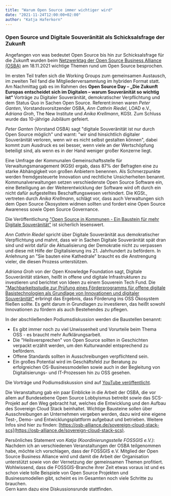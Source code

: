 ```yaml
---
title: "Warum Open Source immer wichtiger wird"
date: "2021-11-24T12:00:00+02:00"
author: "Katja Haferkorn"
---
```



### Open Source und Digitale Souveränität als Schicksalsfrage der Zukunft

Angefangen von was bedeutet Open Source bis hin zur Schicksalsfrage für die Zukunft wurden beim [Netzwerktag der Open Source Business Alliance (OSBA)](https://osb-alliance.de/veranstaltungen/netzwerktag-2021-der-osb-alliance) am 18.11.2021 wichtige Themen rund um Open Source besprochen.

Im ersten Teil trafen sich die Working Groups zum gemeinsamen Austausch, im zweiten Teil fand die Mitgliederversammlung im hybriden Format statt. Am Nachmittag gab es im Rahmen des **Open Source Day – „Die Zukunft Europas entscheidet sich im Digitalen – warum Souveränität so wichtig ist“** Vorträge zu Digitaler Souveränität, demokratischer Verpflichtung und dem Status Quo in Sachen Open Source.
Referent:innen waren *Peter Ganten*, Vorstandsvorsitzender OSBA, *Ann Cathrin Riedel*, LOAD e.V., *Adriana Groh*, The New Institute und *Anika Krellmann*, KGSt. Zum Schluss wurde das 10-jährige Jubiläum gefeiert.


*Peter Ganten* (Vorstand OSBA) sagt "digitale Souveränität ist nur durch Open Source möglich" und warnt: "wir sind hinsichtlich digitaler Souveränität verloren, wenn wir es nicht selbst gestalten können", dabei kommt zum Ausdruck es sei besser, wenn viele an der Wertschöpfung beteiligt sind, als wenn es in der Hand weniger großer Konzerne liegt. 

Eine Umfrage der Kommunalen Gemeinschaftsstelle für Verwaltungsmanagement (KGSt) ergab, dass 87% der Befragten eine zu starke Abhängigkeit von großen Anbietern benennen. Als Schmerzpunkte werden fremdgesteuerte Innovation und rechtliche Unsicherheiten benannt.  
Kommunalverwaltungen setzen verschiedenste Open Source Software ein, eine Beteiligung an der Weiterentwicklung der Software wird oft durch ein nicht dafür aufgestelltes Beschaffungswesen verhindert.
Die KGSt., vertreten durch *Anika Krellmann*, schlägt vor, dass auch Verwaltungen sich dem Open Source Ökosystem widmen sollten und fordert eine Open Source Awareness sowie Open Source Governance.

Die Veröffentlichung ["Open Source in Kommunen - Ein Baustein für mehr Digitale Souveränität"](https://www.kgst.de/documents/20181/34177/KGSt-Bericht-5-2021_Open-Source.pdf/994d10d0-ec25-f8ed-91af-1a12518c27d3) ist sicherlich lesenswert.

*Ann Cathrin Riedel* spricht über Digitale Souveränität aus demokratischer Verpflichtung und mahnt, dass wir in Sachen Digitale Souveränität spät dran sind und wirbt dafür die Aktualisierung der Demokratie nicht zu verpassen und diese mit Hilfe der Digitalisierung ins 21. Jahrhundert zu befördern. In Anlehnung an "Sie bauten eine Kathedrale" braucht es die Anstrengung vieler, die diesen Prozess unterstützen.

*Adriana Groh* von der Open Knowledge Foundation sagt, Digitale Souveränität stärken, heißt in offene und digitale Infrastrukturen zu investieren und berichtet von Ideen zu einem Souverein Tech Fund. 
Die ["Machbarkeitsstudie zur Prüfung eines Förderprogramms für offene digitale Basistechnologien als Grundlage von Innovationen und digitaler Souveränität"](https://sovereigntechfund.de/SovereignTechFund_Machbarkeitsstudie.pdf) erbringt das Ergebnis, dass Förderung ins OSS Ökosystem fließen sollte. Es geht darum in Grundlagen zu investieren, das heißt sowohl Innovationen zu fördern als auch Bestehendes zu pflegen.

In der abschließenden Podiumsdiskussion werden die Baustellen benannt:  
* Es gibt immer noch zu viel Unwissenheit und Vorurteile beim Thema OSS - es braucht mehr Aufklärungsarbeit.  
* Die "Heilsversprechen" von Open Source sollten in Geschichten verpackt erzählt werden, um den Kulturwandel entsprechend zu befördern.  
* Offene Standards sollten in Ausschreibungen verpflichtend sein.  
* Ein großes Potential wird im Geschäftsfeld zur Beratung zu erfolgreichen OS-Businessmodellen sowie auch in der Begleitung von Digitalisierungs- und IT-Prozessen hin zu OSS gesehen.  

Die Vorträge und Podiumsdiskussion sind auf [YouTube veröffentlicht](https://www.youtube.com/watch?v=L3V6Z4MOT1c).

Die Veranstaltung gab ein paar Einblicke in die Arbeit der OSBA, die vor allem auf Bundesebene Open Source Lobbyismus betreibt sowie das SCS-Projekt auf den Weg gebracht hat, welches die Entwicklung und den Aufbau des Sovereign Cloud Stack beinhaltet.
Wichtige Bausteine sollen über Ausschreibungen an Unternehmen vergeben werden, dazu wird eine eigene Test-, Demo- und  Entwicklungsplattform aufgebaut und betrieben. 
Weitere Infos sind hier zu finden: [https://osb-alliance.de/sovereign-cloud-stack-scs](https://osb-alliance.de/sovereign-cloud-stack-scs).

Persönliches Statement von *Katja (Koordinierungsstelle FOSSGIS e.V.)*:   
Nachdem ich an verschiedenen Veranstaltungen der OSBA teilgenommen habe, möchte ich vorschlagen, dass der FOSSGIS e.V. Mitglied der Open Source Business Alliance wird und damit die Arbeit der Organisation unterstützt sowie von der Vernetzung der gemeinsamen Themen profitiert. 
Wohlwissend, dass die FOSSGIS-Branche ihrer Zeit etwas voraus ist und es schon viele tolle Beispiele von Open Source Projekten und Businessmodellen gibt, scheint es im Gesamten noch viele Schritte zu brauchen.  
Gern kann dazu eine Diskussionsrunde stattfinden.



